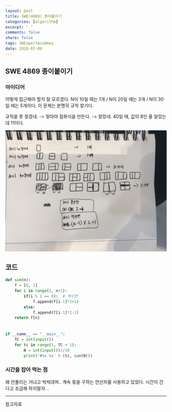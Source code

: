 ```yaml
---
layout: post
title: SWE(4869)_종이붙이기
categories: [algorithm]
excerpt: ' '
comments: false
share: false
tags: SWExpertAcadmey
date: 2019-07-09
---
```


## SWE 4869 종이붙이기

### 아이디어

어떻게 접근해야 할지 잘 모르겠다.
N이 10일 때는 1개 / N이 20일 때는 3개 / N이 30일 때는 5개이다.
이 문제는 분명히 규칙 찾기다.

규칙을 못 찾겠네. -> 찾아야 점화식을 만든다.
-> 찾았네. 40일 때, 값이 8인 줄 알았는데 11이다.

![No Image](/assets/posts/20190709/5.png)

## 코드

```python
def sum(n):
    f = [0, 1]
    for i in range(2, n+1):
        if(i % 2 == 0):  # 짝수면
            f.append(f[i-1]*2+1)
        else:
            f.append(f[i-1]*2-1)
    return f[n]


if __name__ == "__main__":
    TC = int(input())
    for tc in range(1, TC + 1):
        N = int(input())//10
        print('#%s %s' % (tc, sum(N)))

```

### 시간을 잡아 먹는 점

왜 안풀리는 거냐고 씩씩대며..
계속 몫을 구하는 연산자를 사용하고 있었다.
시간이 간다고 조급해 하지말자 ..

---

참고자료
